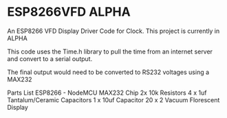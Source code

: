 # ESP8266VFD ALPHA
An ESP8266 VFD Display Driver Code for Clock. This project is currently in ALPHA

This code uses the Time.h library to pull the time from an internet server and convert to a serial output.

The final output would need to be converted to RS232 voltages using a MAX232

Parts List
ESP8266 - NodeMCU
MAX232 Chip
2x 10k Resistors
4 x 1uf Tantalum/Ceramic Capacitors
1 x 10uf Capacitor
20 x 2 Vacuum Florescent Display


